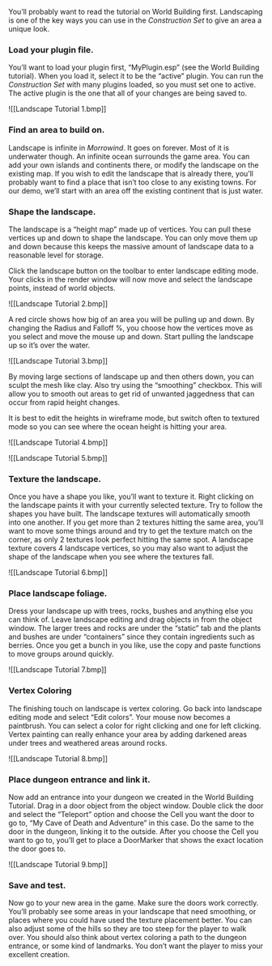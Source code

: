 You’ll probably want to read the tutorial on World Building first. Landscaping is one of the key ways you can use in the *Construction Set* to give an area a unique look. 

### Load your plugin file.

You’ll want to load your plugin first, “MyPlugin.esp” (see the World Building tutorial). When you load it, select it to be the “active” plugin. You can run the *Construction Set* with many plugins loaded, so you must set one to active. The active plugin is the one that all of your changes are being saved to.

![[Landscape Tutorial 1.bmp]]

### Find an area to build on.

Landscape is infinite in *Morrowind*. It goes on forever. Most of it is underwater though. An infinite ocean surrounds the game area. You can add your own islands and continents there, or modify the landscape on the existing map. If you wish to edit the landscape that is already there, you’ll probably want to find a place that isn’t too close to any existing towns. For our demo, we’ll start with an area off the existing continent that is just water.

### Shape the landscape.

The landscape is a “height map” made up of vertices. You can pull these vertices up and down to shape the landscape.  You can only move them up and down because this keeps the massive amount of landscape data to a reasonable level for storage.

Click the landscape button on the toolbar to enter landscape editing mode. Your clicks in the render window will now move and select the landscape points, instead of world objects.

![[Landscape Tutorial 2.bmp]]

A red circle shows how big of an area you will be pulling up and down. By changing the Radius and Falloff %, you choose how the vertices move as you select and move the mouse up and down. Start pulling the landscape up so it’s over the water. 

![[Landscape Tutorial 3.bmp]]

By moving large sections of landscape up and then others down, you can sculpt the mesh like clay. Also try using the “smoothing” checkbox. This will allow you to smooth out areas to get rid of unwanted jaggedness that can occur from rapid height changes.

It is best to edit the heights in wireframe mode, but switch often to textured mode so you can see where the ocean height is hitting your area.

![[Landscape Tutorial 4.bmp]]

![[Landscape Tutorial 5.bmp]]

### Texture the landscape.

Once you have a shape you like, you’ll want to texture it. Right clicking on the landscape paints it with your currently selected texture. Try to follow the shapes you have built. The landscape textures will automatically smooth into one another. If you get more than 2 textures hitting the same area, you’ll want to move some things around and try to get the texture match on the corner, as only 2 textures look perfect hitting the same spot. A landscape texture covers 4 landscape vertices, so you may also want to adjust the shape of the landscape when you see where the textures fall. 

![[Landscape Tutorial 6.bmp]]

### Place landscape foliage.

Dress your landscape up with trees, rocks, bushes and anything else you can think of. Leave landscape editing and drag objects in from the object window. The larger trees and rocks are under the “static” tab and the plants and bushes are under “containers” since they contain ingredients such as berries. Once you get a bunch in you like, use the copy and paste functions to move groups around quickly.

![[Landscape Tutorial 7.bmp]]

### Vertex Coloring

The finishing touch on landscape is vertex coloring. Go back into landscape editing mode and select “Edit colors”. Your mouse now becomes a paintbrush. You can select a color for right clicking and one for left clicking. Vertex painting can really enhance your area by adding darkened areas under trees and weathered areas around rocks.

![[Landscape Tutorial 8.bmp]]

### Place dungeon entrance and link it.

Now add an entrance into your dungeon we created in the World Building Tutorial. Drag in a door object from the object window. Double click the door and select the “Teleport” option and choose the Cell you want the door to go to, “My Cave of Death and Adventure” in this case. Do the same to the door in the dungeon, linking it to the outside. After you choose the Cell you want to go to, you’ll get to place a DoorMarker that shows the exact location the door goes to.

![[Landscape Tutorial 9.bmp]]

### Save and test.

Now go to your new area in the game. Make sure the doors work correctly. You’ll probably see some areas in your landscape that need smoothing, or places where you could have used the texture placement better. You can also adjust some of the hills so they are too steep for the player to walk over. You should also think about vertex coloring a path to the dungeon entrance, or some kind of landmarks. You don’t want the player to miss your excellent creation.
